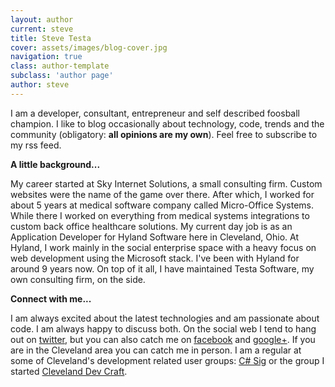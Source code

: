 ```yaml
---
layout: author
current: steve
title: Steve Testa
cover: assets/images/blog-cover.jpg
navigation: true
class: author-template
subclass: 'author page'
author: steve
---
```


I am a developer, consultant, entrepreneur and self described foosball champion. I like to blog occasionally about technology, code, trends and the community (obligatory: **all opinions are my own**). Feel free to subscribe to my rss feed.

**A little background...**  

My career started at Sky Internet Solutions, a small consulting firm. Custom websites were the name of the game over there. After which, I worked for about 5 years at medical software company called Micro-Office Systems. While there I worked on everything from medical systems integrations to custom back office healthcare solutions. My current day job is as an Application Developer for Hyland Software here in Cleveland, Ohio. At Hyland, I work mainly in the social enterprise space with a heavy focus on web development using the Microsoft stack. I've been with Hyland for around 9 years now. On top of it all, I have maintained Testa Software, my own consulting firm, on the side.  

**Connect with me...**  

I am always excited about the latest technologies and am passionate about code. I am always happy to discuss both. On the social web I tend to hang out on [twitter](https://twitter.com/steven_testa), but you can also catch me on [facebook](https://www.facebook.com/steven.testa) and [google+](https://plus.google.com/114388532024454912535/about). If you are in the Cleveland area you can catch me in person. I am a regular at some of Cleveland's development related user groups: [C# Sig](http://www.meetup.com/Cleveland-C-VB-Net-User-Group/) or the group I started [Cleveland Dev Craft](http://www.meetup.com/cledevcraft).
